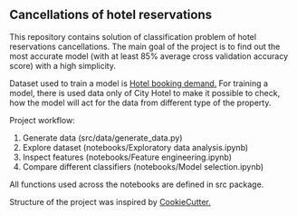 ## Cancellations of hotel reservations

This repository contains solution of classification problem of hotel reservations cancellations.
The main goal of the project is to find out the most accurate model (with at least 85% average 
cross validation accuracy score) with a high simplicity.

Dataset used to train a model is [Hotel booking demand.](https://www.kaggle.com/jessemostipak/hotel-booking-demand)
For training a model, there is used data only of City Hotel to make it possible to check, 
how the model will act for the data from different type of the property. 

Project workflow:
1. Generate data (src/data/generate_data.py)
2. Explore dataset (notebooks/Exploratory data analysis.ipynb)
3. Inspect features (notebooks/Feature engineering.ipynb)
4. Compare different classifiers (notebooks/Model selection.ipynb)

All functions used across the notebooks are defined in src package. 

Structure of the project was inspired by [CookieCutter.](https://drivendata.github.io/cookiecutter-data-science/)

 

